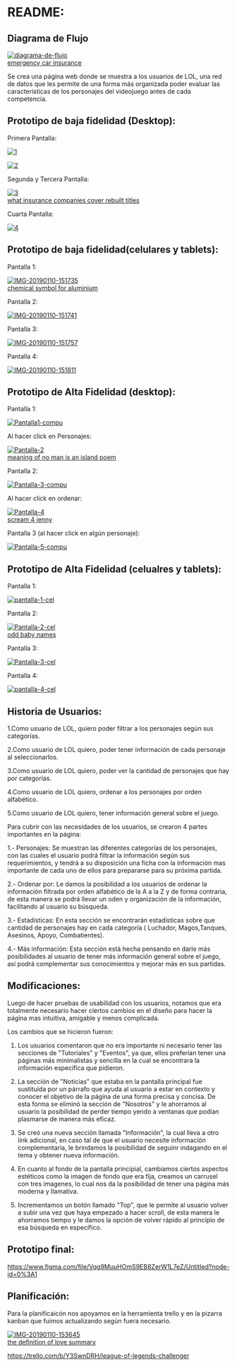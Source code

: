 # README:

## Diagrama de Flujo

<a href="https://ibb.co/2Kh3YJJ"><img src="https://i.ibb.co/w6ghrtt/diagrama-de-flujo.jpg" alt="diagrama-de-flujo" border="0"></a><br /><a target='_blank' href='https://carinsuranceguru.org/should-i-get-emergency-road-service-with-my-car-insurance'>emergency car insurance</a><br />

Se crea una página web donde se muestra a los usuarios de LOL, una red de datos que les permite de una forma más organizada poder evaluar las características de los personajes del videojuego antes de cada competencia.

## Prototipo de baja fidelidad (Desktop):

Primera Pantalla:

<a href="https://ibb.co/SfW82m3"><img src="https://i.ibb.co/RjZm16D/1.jpg" alt="1" border="0"></a>

<a href="https://ibb.co/s1Xcxw6"><img src="https://i.ibb.co/09z14MF/2.jpg" alt="2" border="0"></a>

Segunda y Tercera Pantalla:

<a href="https://ibb.co/p2T4vP0"><img src="https://i.ibb.co/5T3sW9M/3.jpg" alt="3" border="0"></a><br /><a target='_blank' href='https://carinsuranceguru.org/how-to-insure-a-car-with-a-salvage-title-in-texas'>what insurance companies cover rebuilt titles</a><br />

Cuarta Pantalla:

<a href="https://ibb.co/qDNGfMt"><img src="https://i.ibb.co/10rV5fD/4.jpg" alt="4" border="0"></a>

## Prototipo de baja fidelidad(celulares y tablets):

Pantalla 1:

<a href="https://ibb.co/QvsTc5F"><img src="https://i.ibb.co/SwqMxLX/IMG-20190110-151735.jpg" alt="IMG-20190110-151735" border="0"></a><br /><a target='_blank' href='https://aluminumsulfate.net/aluminum-oxide'>chemical symbol for aluminium</a><br />

Pantalla 2:

<a href="https://ibb.co/HPYrcDj"><img src="https://i.ibb.co/bvLr4gk/IMG-20190110-151741.jpg" alt="IMG-20190110-151741" border="0"></a>

Pantalla 3:

<a href="https://ibb.co/KNvR6BR"><img src="https://i.ibb.co/z8vjsCj/IMG-20190110-151757.jpg" alt="IMG-20190110-151757" border="0"></a>

Pantalla 4:

<a href="https://ibb.co/RBDG2tM"><img src="https://i.ibb.co/jWr9hqx/IMG-20190110-151811.jpg" alt="IMG-20190110-151811" border="0"></a>


## Prototipo de Alta Fidelidad (desktop):

Pantalla 1:

<a href="https://ibb.co/WV2DZzP"><img src="https://i.ibb.co/mNcvkyX/Pantalla1-compu.jpg" alt="Pantalla1-compu" border="0"></a>

Al hacer click en Personajes:

<a href="https://ibb.co/zfNNGxC"><img src="https://i.ibb.co/3hkkBdV/Pantalla-2.jpg" alt="Pantalla-2" border="0"></a><br /><a target='_blank' href='https://poetandpoem.com/interpretation-of-no-man-is-an-island'>meaning of no man is an island poem</a><br />

Pantalla 2:

<a href="https://ibb.co/hMp04mh"><img src="https://i.ibb.co/cvzqZrM/Pantalla-3-compu.jpg" alt="Pantalla-3-compu" border="0"></a>

Al hacer click en ordenar:

<a href="https://ibb.co/pJnYrZz"><img src="https://i.ibb.co/nzRx8fc/Pantalla-4.jpg" alt="Pantalla-4" border="0"></a><br /><a target='_blank' href='https://movieplotholes.com/scream-4'>scream 4 jenny</a><br />

Pantalla 3 (al hacer click en algún personaje):

<a href="https://ibb.co/Dg6S8dw"><img src="https://i.ibb.co/jZx1Wt3/Pantalla-5-compu.jpg" alt="Pantalla-5-compu" border="0"></a>


## Prototipo de Alta Fidelidad (celualres y tablets):

Pantalla 1:

<a href="https://ibb.co/KxpHS4j"><img src="https://i.ibb.co/Sw4pGYX/pantalla-1-cel.jpg" alt="pantalla-1-cel" border="0"></a>

Pantalla 2:

<a href="https://ibb.co/0h0bw41"><img src="https://i.ibb.co/t80rdjn/Pantalla-2-cel.jpg" alt="Pantalla-2-cel" border="0"></a><br /><a target='_blank' href='https://babynamesetc.com/odd-baby-names'>odd baby names</a><br />

Pantalla 3:

<a href="https://ibb.co/S3ndwnG"><img src="https://i.ibb.co/rw6c26N/Pantalla-3-cel.jpg" alt="Pantalla-3-cel" border="0"></a>

Pantalla 4:

<a href="https://ibb.co/gdh6vwD"><img src="https://i.ibb.co/2SH58Pj/pantalla-4-cel.jpg" alt="pantalla-4-cel" border="0"></a>

## Historia de Usuarios:

1.Como usuario de LOL, quiero poder filtrar a los personajes según sus categorías.

2.Como usuario de LOL quiero, poder tener información de cada personaje al seleccionarlos.

3.Como usuario de  LOL quiero, poder ver la cantidad de personajes que hay por categorías.

4.Como usuario de LOL quiero, ordenar a los personajes por orden alfabético.

5.Como usuario de LOL quiero, tener información general sobre el juego.

Para cubrir con las necesidades de los usuarios, se crearon 4 partes importantes en la página:

1.- Personajes: Se muestran las diferentes categorías de los personajes, con las cuales el usuario podrá filtrar la información según sus requerimientos, y tendrá a su disposición una ficha con la información mas importante de cada uno de ellos para prepararse para su próxima  partida.

2.- Ordenar por: Le damos la posibilidad a los usuarios de ordenar la información filtrada por orden alfabético de la A a la Z y de forma contraria, de esta manera se podrá llevar un oden y organización de la información, facilitando al usuario su búsqueda.

3.- Estadísticas: En esta sección se encontrarán estadísticas sobre que cantidad de personajes hay en cada categoría ( Luchador, Magos,Tanques, Asesinos, Apoyo, Combatientes).

4.- Más información: Esta sección está hecha pensando en darle más posibilidades al usuario de tener más información general sobre el juego, así podrá complementar sus conocimientos y mejorar más en sus partidas.

## Modificaciones:

Luego de hacer pruebas de usabilidad con los usuarios, notamos que era totalmente necesario hacer ciertos cambios en el diseño para hacer la página mas intuitiva, amigable y menos complicada.

Los cambios que se hicieron fueron:

1. Los usuarios comentaron que no era importante ni necesario tener las secciones de "Tutoriales" y "Eventos", ya que, ellos preferían tener una páginas más minimalistas y sencilla en la cual se encontrara la información específica que pidieron.

2. La sección de "Noticias" que estaba en la pantalla principal fue sustituida por un párrafo que ayuda al usuario a estar en contexto y conocer el objetivo de la página de una forma precisa y concisa. De esta forma se eliminó la sección de "Nosotros" y le ahorramos al usuario la posibilidad de perder tiempo yendo a ventanas que podían plasmarse de manera más eficaz.

3. Se creó una nueva sección llamada "Información", la cual lleva a otro link adicional, en caso tal de que el usuario necesite informacíón complementaria, le brindamos la posibilidad de seguinr indagando en el tema y obtener nueva información.

4. En cuanto al fondo de la pantalla principial, cambiamos ciertos aspectos estéticos como la imagen de fondo que era fija, creamos un carrusel con tres imagenes, lo cual nos da la posibilidad de tener una página más moderna y llamativa.

5. Incrementamos un botón llamado "Top", que le permite al usuario volver a subir una vez que haya empezado a hacer scroll, de esta manera le ahorramos tiempo y le damos la opción de volver rápido al principio de esa búsqueda en específico.


## Prototipo final:

https://www.figma.com/file/Vqg9MuuHOmS9EB8ZerW1L7eZ/Untitled?node-id=0%3A1


## Planificación:

Para la planificaicón nos apoyamos en la herramienta trello y en la pizarra kanban que fuimos actualizando según fuera necesario.

<a href="https://ibb.co/NK66V4f"><img src="https://i.ibb.co/5LWWM7C/IMG-20190110-153645.jpg" alt="IMG-20190110-153645" border="0"></a><br /><a target='_blank' href='https://poetandpoem.com/analysis-of-the-definition-of-love-by-andrew-marvell'>the definition of love summary</a><br />

https://trello.com/b/Y3SwnDRH/league-of-legends-challenger